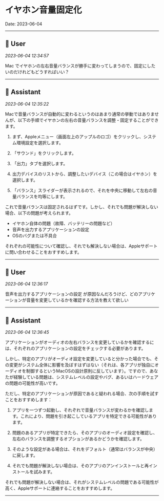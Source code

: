 # イヤホン音量固定化

Date: 2023-06-04

---

## 👤 User
*2023-06-04 12:34:57*

Mac でイヤホンの左右音量バランスが勝手に変わってしまうので、固定にしたいのだけれどもどうすればいい？

---

## 🤖 Assistant
*2023-06-04 12:35:22*

Macで音量バランスが自動的に変わるというのはあまり通常の挙動ではありませんが、以下の手順でイヤホンの左右の音量バランスを調整・固定することができます。

1. まず、Appleメニュー（画面左上のアップルのロゴ）をクリックし、システム環境設定を選択します。

2. 「サウンド」をクリックします。

3. 「出力」タブを選択します。

4. 出力デバイスのリストから、調整したいデバイス（この場合はイヤホン）を選択します。

5. 「バランス」スライダーが表示されるので、それを中央に移動して左右の音量バランスを均等にします。

これで音量バランスは固定されるはずです。しかし、それでも問題が解決しない場合、以下の問題が考えられます。

- イヤホン自体の問題（故障、バッテリーの問題など）
- 音声を出力するアプリケーションの設定
- OSのバグまたは不具合

それぞれの可能性について確認し、それでも解決しない場合は、Appleサポートに問い合わせることをおすすめします。

---

## 👤 User
*2023-06-04 12:36:17*

音声を出力するアプリケーションの設定 が原因なんだろうけど、どのアプリケーションが音量を変更しているかを確認する方法を教えて欲しい

---

## 🤖 Assistant
*2023-06-04 12:36:45*

アプリケーションがオーディオの左右バランスを変更しているかを確認するには、それぞれのアプリケーションの設定をチェックする必要があります。

しかし、特定のアプリがオーディオ設定を変更していると分かった場合でも、その変更がシステム全体に影響を及ぼすはずはない（それは、各アプリが独自にオーディオを制御するというMacOSの設計原則に反しています）。ですので、あなたが経験している問題は、システムレベルの設定やバグ、あるいはハードウェアの問題の可能性が高いです。

ただし、特定のアプリケーションが原因であると疑われる場合、次の手順を試すことをおすすめします：

1. アプリを一つずつ起動し、それぞれで音量バランスが変わるかを確認します。これにより、問題を引き起こしているアプリを特定できる可能性があります。

2. 問題のあるアプリが特定できたら、そのアプリのオーディオ設定を確認し、左右のバランスを調整するオプションがあるかどうかを確認します。

3. そのような設定がある場合は、それをデフォルト（通常はバランスが中央）に戻します。

4. それでも問題が解決しない場合は、そのアプリのアンインストールと再インストールを試みます。

それでも問題が解決しない場合は、それがシステムレベルの問題である可能性が高く、Appleサポートに連絡することをおすすめします。

---
